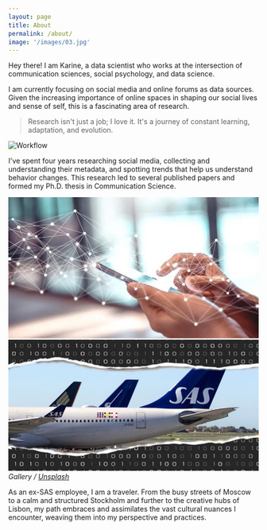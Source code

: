 ```yaml
---
layout: page
title: About
permalink: /about/
image: '/images/03.jpg'
---
```


Hey there! I am Karine, a data scientist who works at the intersection of communication sciences, social psychology, and data science. 


I am currently focusing on social media and online forums as data sources. Given the increasing importance of online spaces in shaping our social lives and sense of self, this is a fascinating area of research.


> Research isn't just a job; I love it. It's a journey of constant learning, adaptation, and evolution.


![Workflow]({{site.baseurl}}/images/09-1.jpeg)


I've spent four years researching social media, collecting and understanding their metadata, and spotting trends that help us understand behavior changes. This research led to several published papers and formed my Ph.D. thesis in Communication Science. 

<div class="gallery-box">
  <div class="gallery">
    <a href="https://maps.app.goo.gl/R8Dccn4NjuXmiPq19" target="_blank">
      <img src="/images/09-2.jpg">
    </a>
    <a href="https://journals.sagepub.com/doi/full/10.1177/20563051221084958" target="_blank">
      <img src="/images/09-3.jpg">
    </a>
  </div>
  <em>Gallery / <a href="https://unsplash.com/" target="_blank">Unsplash</a></em>
</div>


As an ex-SAS employee, I am a traveler. From the busy streets of Moscow to a calm and structured Stockholm and further to the creative hubs of Lisbon, my path embraces and assimilates the vast cultural nuances I encounter, weaving them into my perspective and practices.  




